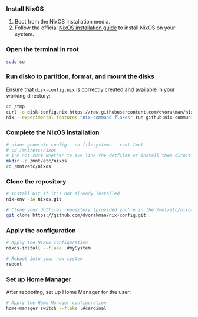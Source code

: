 ### Install NixOS

1. Boot from the NixOS installation media.
2. Follow the official [NixOS installation guide](https://nixos.org/manual/nixos/stable/#sec-installation) to install NixOS on your system.

### Open the terminal in root

```sh
sudo su
```

### Run disko to partition, format, and mount the disks

Ensure that `disk-config.nix` is correctly created and available in your working directory:

```sh
cd /tmp
curl -o disk-config.nix https://raw.githubusercontent.com/dvorakman/nix-config/refs/heads/main/disk-config.nix
nix --experimental-features "nix-command flakes" run github:nix-community/disko/latest -- --mode disko disk-config.nix
```

### Complete the NixOS installation

```sh
# nixos-generate-config --no-filesystems --root /mnt
# cd /mnt/etc/nixos
# i'm not sure whether to sym link the dotfiles or install them directly to the /etc/nixos directory, will fix soon.
mkdir -p /mnt/etc/nixos
cd /mnt/etc/nixos
```

### Clone the repository

```sh
# Install Git if it's not already installed
nix-env -iA nixos.git

# Clone your dotfiles repository (provided you're in the /mnt/etc/nixos directory)
git clone https://github.com/dvorakman/nix-config.git .
```

### Apply the configuration

```sh
# Apply the NixOS configuration
nixos-install --flake .#mySystem

# Reboot into your new system
reboot
```

### Set up Home Manager

After rebooting, set up Home Manager for the user:

```sh
# Apply the Home Manager configuration
home-manager switch --flake .#cardinal
```
